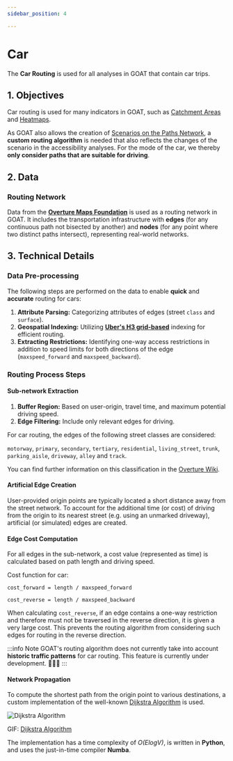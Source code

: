 ```yaml
---
sidebar_position: 4

---
```


# Car

The **Car Routing** is used for all analyses in GOAT that contain car trips.


## 1. Objectives

Car routing is used for many indicators in GOAT, such as [Catchment Areas](../toolbox/accessibility_indicators/catchments) and [Heatmaps](../toolbox/accessibility_indicators/connectivity). 

As GOAT also allows the creation of [Scenarios on the Paths Network](../scenarios), a **custom routing algorithm** is needed that also reflects the changes of the scenario in the accessibility analyses. For the mode of the car, we thereby **only consider paths that are suitable for driving**.

## 2. Data

### Routing Network

Data from the  **[Overture Maps Foundation](https://overturemaps.org/)**  is used as a routing network in GOAT. It includes the transportation infrastructure with **edges**  (for any continuous path not bisected by another) and **nodes**  (for any point where two distinct paths intersect), representing real-world networks.


## 3. Technical Details

### Data Pre-processing

The following steps are performed on the data to enable  **quick**  and  **accurate**  routing for cars:

1.  **Attribute Parsing:**  Categorizing attributes of edges (street `class` and `surface`).
2.  **Geospatial Indexing:**  Utilizing  **[Uber's H3 grid-based](../further_reading/glossary#h3-grid)**  indexing for efficient routing.
3.  **Extracting Restrictions:**  Identifying one-way access restrictions in addition to speed limits for both directions of the edge (`maxspeed_forward` and `maxspeed_backward`).

### Routing Process Steps

#### Sub-network Extraction

1.  **Buffer Region:**  Based on user-origin, travel time, and maximum potential driving speed.
2.  **Edge Filtering:**  Include only relevant edges for driving.

For car routing, the edges of the following street classes are considered:

`motorway`, `primary`, `secondary`, `tertiary`, `residential`, `living_street`, `trunk`, `parking_aisle`, `driveway`, `alley` and `track`.
    
You can find further information on this classification in the [Overture Wiki](https://docs.overturemaps.org/schema/reference/transportation/segment).

#### Artificial Edge Creation

User-provided origin points are typically located a short distance away from the street network. To account for the additional time (or cost) of driving from the origin to its nearest street (e.g. using an unmarked driveway), artificial (or simulated) edges are created.


#### Edge Cost Computation

For all edges in the sub-network, a cost value (represented as time) is calculated based on path length and driving speed.

Cost function for car:

`cost_forward = length / maxspeed_forward`

`cost_reverse = length / maxspeed_backward`

When calculating `cost_reverse`, if an edge contains a one-way restriction and therefore must not be traversed in the reverse direction, it is given a very large cost. This prevents the routing algorithm from considering such edges for routing in the reverse direction.

:::info Note
GOAT's routing algorithm does not currently take into account **historic traffic patterns** for car routing. This feature is currently under development. 🧑🏻‍💻
:::

#### Network Propagation

To compute the shortest path from the origin point to various destinations, a custom implementation of the well-known [Dijkstra Algorithm](https://en.wikipedia.org/wiki/Dijkstra%27s_algorithm) is used.


<div style={{ display: 'flex', flexDirection: 'column', alignItems: 'center' }}>
  <img src={require('/img/routing/walk/dijkstra.gif').default}  alt="Dijkstra Algorithm" style={{ width: "auto", height: "auto", objectFit: "cover"}}/>
<p style={{ textAlign: 'center' }}>GIF: <a href="https://en.wikipedia.org/wiki/Dijkstra%27s_algorithm">Dijkstra Algorithm</a></p>
</div>

The implementation has a time complexity of *O(ElogV)*, is written in **Python**, and uses the just-in-time compiler **Numba**.
